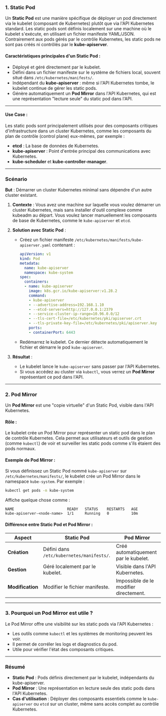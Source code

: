 ### 1. **Static Pod** 

Un **Static Pod** est une manière spécifique de déployer un pod directement via le kubelet (composant de Kubernetes) plutôt que via l'API Kubernetes standard. Les static pods sont définis localement sur une machine où le kubelet s'exécute, en utilisant un fichier manifeste YAML/JSON. Contrairement aux pods gérés par le contrôle Kubernetes, les static pods ne sont pas créés ni contrôlés par le **kube-apiserver**.

#### Caractéristiques principales d'un Static Pod :
- Déployé et géré directement par le kubelet.
- Défini dans un fichier manifeste sur le système de fichiers local, souvent situé dans `/etc/kubernetes/manifests/`.
- Indépendant du **kube-apiserver** : même si l'API Kubernetes tombe, le kubelet continue de gérer les static pods.
- Génère automatiquement un **Pod Mirror** dans l'API Kubernetes, qui est une représentation "lecture seule" du static pod dans l'API.

---

#### Use Case : 
Les static pods sont principalement utilisés pour des composants critiques d'infrastructure dans un cluster Kubernetes, comme les composants du plan de contrôle (control plane) eux-mêmes, par exemple :
- **etcd** : La base de données de Kubernetes.
- **kube-apiserver** : Point d'entrée principal des communications avec Kubernetes.
- **kube-scheduler** et **kube-controller-manager**.

---

### **Scénario**
**But** : Démarrer un cluster Kubernetes minimal sans dépendre d'un autre cluster existant.

1. **Contexte** :
   Vous avez une machine sur laquelle vous voulez démarrer un cluster Kubernetes, mais sans installer d'outil complexe comme kubeadm au départ. Vous voulez lancer manuellement les composants de base de Kubernetes, comme le `kube-apiserver` et `etcd`.

2. **Solution avec Static Pod** :
   - Créez un fichier manifeste `/etc/kubernetes/manifests/kube-apiserver.yaml` contenant :
     ```yaml
     apiVersion: v1
     kind: Pod
     metadata:
       name: kube-apiserver
       namespace: kube-system
     spec:
       containers:
       - name: kube-apiserver
         image: k8s.gcr.io/kube-apiserver:v1.28.2
         command:
         - kube-apiserver
         - --advertise-address=192.168.1.10
         - --etcd-servers=http://127.0.0.1:2379
         - --service-cluster-ip-range=10.96.0.0/12
         - --tls-cert-file=/etc/kubernetes/pki/apiserver.crt
         - --tls-private-key-file=/etc/kubernetes/pki/apiserver.key
         ports:
         - containerPort: 6443
     ```
   - Redémarrez le kubelet. Ce dernier détecte automatiquement le fichier et démarre le pod `kube-apiserver`.

3. **Résultat** :
   - Le kubelet lance le `kube-apiserver` sans passer par l'API Kubernetes.
   - Si vous accédez au cluster via `kubectl`, vous verrez un **Pod Mirror** représentant ce pod dans l'API.

---

### 2. **Pod Mirror**

Un **Pod Mirror** est une "copie virtuelle" d'un Static Pod, visible dans l'API Kubernetes. 

#### Rôle :
Le kubelet crée un Pod Mirror pour représenter un static pod dans le plan de contrôle Kubernetes. Cela permet aux utilisateurs et outils de gestion (comme `kubectl`) de voir et surveiller les static pods comme s'ils étaient des pods normaux.

#### Exemple de Pod Mirror :
Si vous définissez un Static Pod nommé `kube-apiserver` sur `/etc/kubernetes/manifests/`, le kubelet crée un Pod Mirror dans le namespace `kube-system`. Par exemple :
```bash
kubectl get pods -n kube-system
```
Affiche quelque chose comme :
```
NAME                        READY   STATUS    RESTARTS   AGE
kube-apiserver-<node-name>  1/1     Running   0          10m
```

#### Différence entre Static Pod et Pod Mirror :
| Aspect           | Static Pod                      | Pod Mirror                     |
|-------------------|---------------------------------|---------------------------------|
| **Création**     | Défini dans `/etc/kubernetes/manifests/`. | Créé automatiquement par le kubelet. |
| **Gestion**      | Géré localement par le kubelet. | Visible dans l'API Kubernetes. |
| **Modification** | Modifier le fichier manifeste.  | Impossible de le modifier directement. |

---

### 3. **Pourquoi un Pod Mirror est utile ?**
Le Pod Mirror offre une visibilité sur les static pods via l'API Kubernetes :
- Les outils comme `kubectl` et les systèmes de monitoring peuvent les voir.
- Il permet de corréler les logs et diagnostics du pod.
- Utile pour vérifier l'état des composants critiques.

---

### Résumé
- **Static Pod** : Pods définis directement par le kubelet, indépendants du kube-apiserver.
- **Pod Mirror** : Une représentation en lecture seule des static pods dans l'API Kubernetes.
- **Cas d'utilisation** : Déployer des composants essentiels comme le `kube-apiserver` ou `etcd` sur un cluster, même sans accès complet au contrôle Kubernetes.